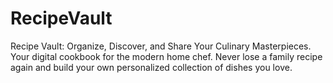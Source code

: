 # RecipeVault
Recipe Vault: Organize, Discover, and Share Your Culinary Masterpieces. Your digital cookbook for the modern home chef. Never lose a family recipe again and build your own personalized collection of dishes you love.
